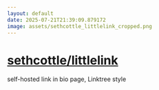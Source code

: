 ```yaml
---
layout: default
date: 2025-07-21T21:39:09.879172
image: assets/sethcottle_littlelink_cropped.png
---
```


# [sethcottle/littlelink](https://github.com/sethcottle/littlelink)

self-hosted link in bio page, Linktree style
